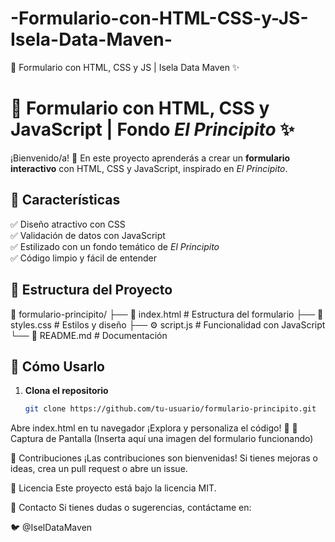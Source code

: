 # -Formulario-con-HTML-CSS-y-JS-Isela-Data-Maven-
🧠 Formulario con HTML, CSS y JS | Isela Data Maven ✨

# 🧠 Formulario con HTML, CSS y JavaScript | Fondo *El Principito* ✨  

¡Bienvenido/a! 🚀 En este proyecto aprenderás a crear un **formulario interactivo** con HTML, CSS y JavaScript, inspirado en *El Principito*.  

## 🎯 Características  
✅ Diseño atractivo con CSS  
✅ Validación de datos con JavaScript  
✅ Estilizado con un fondo temático de *El Principito*  
✅ Código limpio y fácil de entender  

## 📂 Estructura del Proyecto  

📁 formulario-principito/
├── 📄 index.html # Estructura del formulario
├── 🎨 styles.css # Estilos y diseño
├── ⚙️ script.js # Funcionalidad con JavaScript
└── 📄 README.md # Documentación


## 🚀 Cómo Usarlo  
1. **Clona el repositorio**  
   ```bash
   git clone https://github.com/tu-usuario/formulario-principito.git
Abre index.html en tu navegador
¡Explora y personaliza el código! 🎨
📌 Captura de Pantalla
(Inserta aquí una imagen del formulario funcionando)

🤝 Contribuciones
¡Las contribuciones son bienvenidas! Si tienes mejoras o ideas, crea un pull request o abre un issue.

📜 Licencia
Este proyecto está bajo la licencia MIT.

📢 Contacto
Si tienes dudas o sugerencias, contáctame en:

🐦 @IselDataMaven
